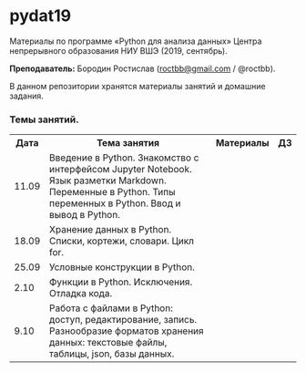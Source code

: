 # pydat19

Материалы по программе «Python для анализа данных» Центра непрерывного образования НИУ ВШЭ (2019, сентябрь).

**Преподаватель:** Бородин Ростислав (roctbb@gmail.com / @roctbb).

В данном репозитории хранятся материалы занятий и домашние задания.

### Темы занятий.

<table>
<tr>
  <th>Дата</th>
  <th>Тема занятия</th>
  <th>Материалы</th>
  <th>ДЗ</th>
</tr>
 <tr>
  <td>11.09</td>
  <td>Введение в Python. Знакомство с интерфейсом Jupyter Notebook. Язык разметки Markdown. Переменные в Python. Типы переменных в Python. Ввод и вывод в Python.</td>
  <td></td>
  <td></td>
</tr>
  <tr>
  <td>18.09</td>
  <td>Хранение данных в Python. Списки, кортежи, словари. Цикл for.</td>
  <td></td>
  <td></td>
</tr>
  <tr>
  <td>25.09</td>
  <td>Условные конструкции в Python.</td>
  <td></td>
  <td></td>
</tr>
<tr>
  <td>2.10</td>
  <td>Функции в Python. Исключения. Отладка кода.</td>
  <td></td>
  <td></td>
</tr>
<tr>
  <td>9.10</td>
  <td>Работа с файлами в Python: доступ, редактирование, запись. Разнообразие форматов хранения данных: текстовые файлы, таблицы, json, базы данных.</td>
  <td></td>
  <td></td>
</tr>
</table>
